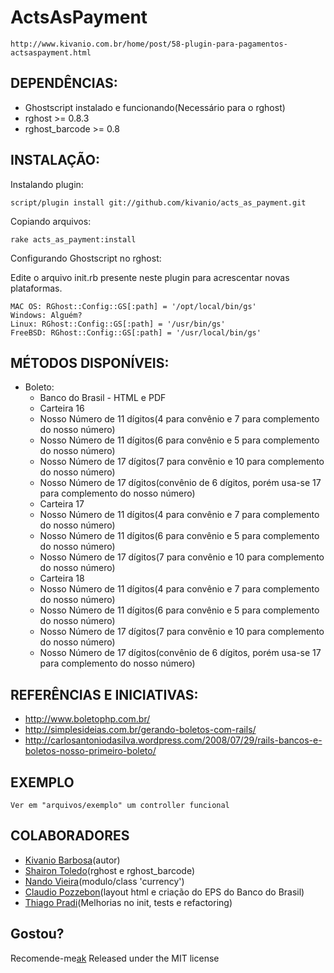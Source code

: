# ActsAsPayment

    http://www.kivanio.com.br/home/post/58-plugin-para-pagamentos-actsaspayment.html

## DEPENDÊNCIAS:

* Ghostscript instalado e funcionando(Necessário para o rghost)
* rghost >= 0.8.3
* rghost_barcode >= 0.8

## INSTALAÇÃO:

Instalando plugin:

    script/plugin install git://github.com/kivanio/acts_as_payment.git

Copiando arquivos:

    rake acts_as_payment:install

Configurando Ghostscript no rghost:

Edite o arquivo init.rb presente neste plugin para acrescentar novas plataformas.

    MAC OS: RGhost::Config::GS[:path] = '/opt/local/bin/gs'
    Windows: Alguém?
    Linux: RGhost::Config::GS[:path] = '/usr/bin/gs'
    FreeBSD: RGhost::Config::GS[:path] = '/usr/local/bin/gs'

## MÉTODOS DISPONÍVEIS:

* Boleto:
  - Banco do Brasil - HTML e PDF
   - Carteira 16
    - Nosso Número de 11 dígitos(4 para convênio e 7 para complemento do nosso número)
    - Nosso Número de 11 dígitos(6 para convênio e 5 para complemento do nosso número)
    - Nosso Número de 17 dígitos(7 para convênio e 10 para complemento do nosso número)
    - Nosso Número de 17 dígitos(convênio de 6 dígitos, porém usa-se 17 para complemento do nosso número)
   - Carteira 17
    - Nosso Número de 11 dígitos(4 para convênio e 7 para complemento do nosso número)
    - Nosso Número de 11 dígitos(6 para convênio e 5 para complemento do nosso número)
    - Nosso Número de 17 dígitos(7 para convênio e 10 para complemento do nosso número)
   - Carteira 18
    - Nosso Número de 11 dígitos(4 para convênio e 7 para complemento do nosso número)
    - Nosso Número de 11 dígitos(6 para convênio e 5 para complemento do nosso número)
    - Nosso Número de 17 dígitos(7 para convênio e 10 para complemento do nosso número)
    - Nosso Número de 17 dígitos(convênio de 6 dígitos, porém usa-se 17 para complemento do nosso número)

## REFERÊNCIAS E INICIATIVAS:

* http://www.boletophp.com.br/
* http://simplesideias.com.br/gerando-boletos-com-rails/
* http://carlosantoniodasilva.wordpress.com/2008/07/29/rails-bancos-e-boletos-nosso-primeiro-boleto/


## EXEMPLO

    Ver em "arquivos/exemplo" um controller funcional


## COLABORADORES

  * [Kivanio Barbosa][a](autor)
  * [Shairon Toledo][st](rghost e rghost_barcode)
  * [Nando Vieira][nv](modulo/class 'currency')
  * [Claudio Pozzebon][cp](layout html e criação do EPS do Banco do Brasil)
  * [Thiago Pradi][tp](Melhorias no init, tests e refactoring)
          

## Gostou?
Recomende-me[ak]
Released under the MIT license


[a]: http://www.kivanio.com.br
[ak]: http://www.workingwithrails.com/recommendation/new/person/5679-kivanio-pereira-barbosa
[st]: http://www.hashcode.eti.br
[nv]: http://simplesideias.com.br
[cp]: http://www.kraudio.com.br
[tp]: http://tchandy.wordpress.com